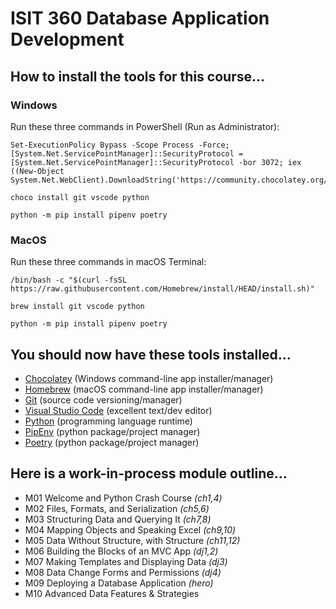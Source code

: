 # ISIT 360 Database Application Development

## How to install the tools for this course...

### Windows

Run these three commands in PowerShell (Run as Administrator):

    Set-ExecutionPolicy Bypass -Scope Process -Force; [System.Net.ServicePointManager]::SecurityProtocol = [System.Net.ServicePointManager]::SecurityProtocol -bor 3072; iex ((New-Object System.Net.WebClient).DownloadString('https://community.chocolatey.org/install.ps1'))
>
    choco install git vscode python
>
    python -m pip install pipenv poetry

### MacOS

Run these three commands in macOS Terminal:

    /bin/bash -c "$(curl -fsSL https://raw.githubusercontent.com/Homebrew/install/HEAD/install.sh)"
>
    brew install git vscode python
>
    python -m pip install pipenv poetry

## You should now have these tools installed...

- [Chocolatey](https://chocolatey.org/) (Windows command-line app installer/manager)
- [Homebrew](https://brew.sh/) (macOS command-line app installer/manager)
- [Git](https://git-scm.com/) (source code versioning/manager)
- [Visual Studio Code](https://code.visualstudio.com/) (excellent text/dev editor)
- [Python](https://www.python.org/) (programming language runtime)
- [PipEnv](https://pipenv.pypa.io/) (python package/project manager)
- [Poetry](https://python-poetry.org/) (python package/project manager)

## Here is a work-in-process module outline...

- M01 Welcome and Python Crash Course *(ch1,4)*
- M02 Files, Formats, and Serialization *(ch5,6)*
- M03 Structuring Data and Querying It *(ch7,8)*
- M04 Mapping Objects and Speaking Excel *(ch9,10)*
- M05 Data Without Structure, with Structure *(ch11,12)*
- M06 Building the Blocks of an MVC App *(dj1,2)*
- M07 Making Templates and Displaying Data *(dj3)*
- M08 Data Change Forms and Permissions *(dj4)*
- M09 Deploying a Database Application *(hero)*
- M10 Advanced Data Features & Strategies
